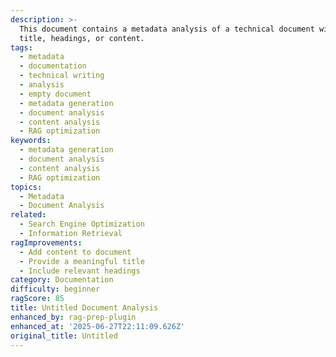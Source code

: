 ```yaml
---
description: >-
  This document contains a metadata analysis of a technical document with no
  title, headings, or content.
tags:
  - metadata
  - documentation
  - technical writing
  - analysis
  - empty document
  - metadata generation
  - document analysis
  - content analysis
  - RAG optimization
keywords:
  - metadata generation
  - document analysis
  - content analysis
  - RAG optimization
topics:
  - Metadata
  - Document Analysis
related:
  - Search Engine Optimization
  - Information Retrieval
ragImprovements:
  - Add content to document
  - Provide a meaningful title
  - Include relevant headings
category: Documentation
difficulty: beginner
ragScore: 85
title: Untitled Document Analysis
enhanced_by: rag-prep-plugin
enhanced_at: '2025-06-27T22:11:09.626Z'
original_title: Untitled
---
```


